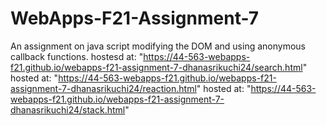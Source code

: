 # WebApps-F21-Assignment-7
An assignment on java script modifying the DOM and using anonymous callback functions.
hostesd at: "https://44-563-webapps-f21.github.io/webapps-f21-assignment-7-dhanasrikuchi24/search.html"
hosted at: "https://44-563-webapps-f21.github.io/webapps-f21-assignment-7-dhanasrikuchi24/reaction.html"
hosted at: "https://44-563-webapps-f21.github.io/webapps-f21-assignment-7-dhanasrikuchi24/stack.html"